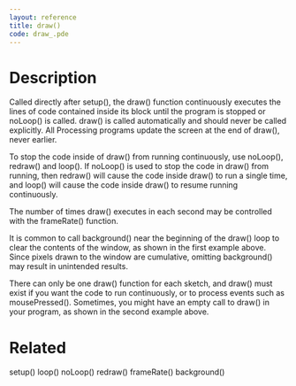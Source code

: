 ```yaml
---
layout: reference
title: draw()
code: draw_.pde
---
```


# Description

Called directly after setup(), the draw() function continuously executes the lines of code contained inside its block until the program is stopped or noLoop() is called. draw() is called automatically and should never be called explicitly. All Processing programs update the screen at the end of draw(), never earlier.

To stop the code inside of draw() from running continuously, use noLoop(), redraw() and loop(). If noLoop() is used to stop the code in draw() from running, then redraw() will cause the code inside draw() to run a single time, and loop() will cause the code inside draw() to resume running continuously.

The number of times draw() executes in each second may be controlled with the frameRate() function.

It is common to call background() near the beginning of the draw() loop to clear the contents of the window, as shown in the first example above.  Since pixels drawn to the window are cumulative, omitting background() may result in unintended results.

There can only be one draw() function for each sketch, and draw() must exist if you want the code to run continuously, or to process events such as mousePressed(). Sometimes, you might have an empty call to draw() in your program, as shown in the second example above. 

# Related

setup()
loop()
noLoop()
redraw()
frameRate()
background()

